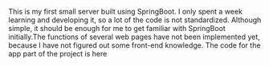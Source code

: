 This is my first small server built using SpringBoot. I only spent a week learning and developing it, so a lot of the code is not standardized. Although simple, it should be enough for me to get familiar with SpringBoot initially.The functions of several web pages have not been implemented yet, because I have not figured out some front-end knowledge.
The code for the app part of the project is here

